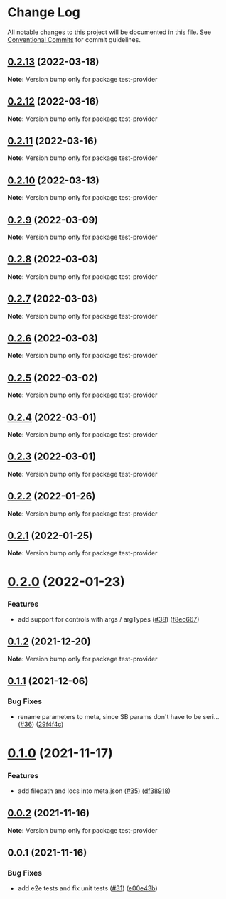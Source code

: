 # Change Log

All notable changes to this project will be documented in this file.
See [Conventional Commits](https://conventionalcommits.org) for commit guidelines.

## [0.2.13](https://github.com/tajo/ladle/compare/test-provider@0.2.12...test-provider@0.2.13) (2022-03-18)

**Note:** Version bump only for package test-provider





## [0.2.12](https://github.com/tajo/ladle/compare/test-provider@0.2.11...test-provider@0.2.12) (2022-03-16)

**Note:** Version bump only for package test-provider





## [0.2.11](https://github.com/tajo/ladle/compare/test-provider@0.2.10...test-provider@0.2.11) (2022-03-16)

**Note:** Version bump only for package test-provider





## [0.2.10](https://github.com/tajo/ladle/compare/test-provider@0.2.9...test-provider@0.2.10) (2022-03-13)

**Note:** Version bump only for package test-provider





## [0.2.9](https://github.com/tajo/ladle/compare/test-provider@0.2.8...test-provider@0.2.9) (2022-03-09)

**Note:** Version bump only for package test-provider





## [0.2.8](https://github.com/tajo/ladle/compare/test-provider@0.2.7...test-provider@0.2.8) (2022-03-03)

**Note:** Version bump only for package test-provider





## [0.2.7](https://github.com/tajo/ladle/compare/test-provider@0.2.6...test-provider@0.2.7) (2022-03-03)

**Note:** Version bump only for package test-provider





## [0.2.6](https://github.com/tajo/ladle/compare/test-provider@0.2.5...test-provider@0.2.6) (2022-03-03)

**Note:** Version bump only for package test-provider





## [0.2.5](https://github.com/tajo/ladle/compare/test-provider@0.2.4...test-provider@0.2.5) (2022-03-02)

**Note:** Version bump only for package test-provider





## [0.2.4](https://github.com/tajo/ladle/compare/test-provider@0.2.3...test-provider@0.2.4) (2022-03-01)

**Note:** Version bump only for package test-provider





## [0.2.3](https://github.com/tajo/ladle/compare/test-provider@0.2.2...test-provider@0.2.3) (2022-03-01)

**Note:** Version bump only for package test-provider





## [0.2.2](https://github.com/tajo/ladle/compare/test-provider@0.2.1...test-provider@0.2.2) (2022-01-26)

**Note:** Version bump only for package test-provider





## [0.2.1](https://github.com/tajo/ladle/compare/test-provider@0.2.0...test-provider@0.2.1) (2022-01-25)

**Note:** Version bump only for package test-provider





# [0.2.0](https://github.com/tajo/ladle/compare/test-provider@0.1.2...test-provider@0.2.0) (2022-01-23)


### Features

* add support for controls with args / argTypes ([#38](https://github.com/tajo/ladle/issues/38)) ([f8ec667](https://github.com/tajo/ladle/commit/f8ec6679fe7fcd508ca445dbca449549920caba8))





## [0.1.2](https://github.com/tajo/ladle/compare/test-provider@0.1.1...test-provider@0.1.2) (2021-12-20)

**Note:** Version bump only for package test-provider





## [0.1.1](https://github.com/tajo/ladle/compare/test-provider@0.1.0...test-provider@0.1.1) (2021-12-06)


### Bug Fixes

* rename parameters to meta, since SB params don't have to be seri… ([#36](https://github.com/tajo/ladle/issues/36)) ([29f4f4c](https://github.com/tajo/ladle/commit/29f4f4c596dddc3cce059d4292b51938eaa978d7))





# [0.1.0](https://github.com/tajo/ladle/compare/test-provider@0.0.2...test-provider@0.1.0) (2021-11-17)


### Features

* add filepath and locs into meta.json ([#35](https://github.com/tajo/ladle/issues/35)) ([df38918](https://github.com/tajo/ladle/commit/df3891850ed5db10c03baac97b423e54baa87821))





## [0.0.2](https://github.com/tajo/ladle/compare/test-provider@0.0.1...test-provider@0.0.2) (2021-11-16)

**Note:** Version bump only for package test-provider





## 0.0.1 (2021-11-16)


### Bug Fixes

* add e2e tests and fix unit tests ([#31](https://github.com/tajo/ladle/issues/31)) ([e00e43b](https://github.com/tajo/ladle/commit/e00e43be76b1385b0a72fe44bd71029925c873e1))
